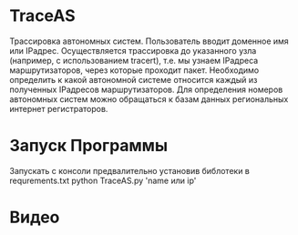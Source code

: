 # TraceAS
 Трассировка автономных систем. Пользователь вводит доменное имя или IPадрес. Осуществляется трассировка до указанного узла (например, с использованием tracert), т.е. мы узнаем IPадреса маршрутизаторов, через которые проходит пакет. Необходимо определить к какой автономной системе относится каждый из полученных IPадресов маршрутизаторов. Для определения номеров автономных систем можно обращаться к базам данных региональных интернет регистраторов.
 
# Запуск Программы
  Запускать с консоли предвалительно установив библотеки в requrements.txt
  python TraceAS.py 'name или ip'
  
# Видео  
